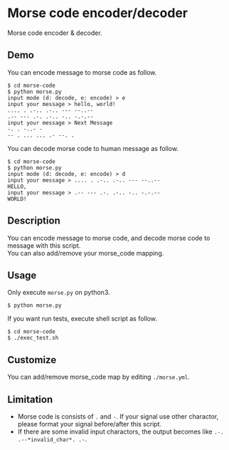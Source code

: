 # Morse code encoder/decoder

Morse code encoder & decoder.  

## Demo

You can encode message to morse code as follow.

```
$ cd morse-code
$ python morse.py
input mode (d: decode, e: encode) > e
input your message > hello, world!
.... . .-.. .-.. --- --..-- 
.-- --- .-. .-.. -.. -.-.--
input your message > Next Message
-. . -..- - 
-- . ... ... .- --. .
```

You can decode morse code to human message as follow.

```
$ cd morse-code
$ python morse.py
input mode (d: decode, e: encode) > d
input your message > .... . .-.. .-.. --- --..--
HELLO,
input your message > .-- --- .-. .-.. -.. -.-.--
WORLD!
```

## Description

You can encode message to morse code, and decode morse code to message with this script.  
You can also add/remove your morse_code mapping.

## Usage

Only execute `morse.py` on python3.

```
$ python morse.py
```

If you want run tests, execute shell script as follow.

```
$ cd morse-code
$ ./exec_test.sh
```

## Customize

You can add/remove morse_code map by editing `./morse.yml`.

## Limitation

* Morse code is consists of `.` and `-`. If your signal use other charactor, please format your signal before/after this script.
* If there are some invalid input charactors, the output becomes like `.-. .--*invalid_char*. .-`.